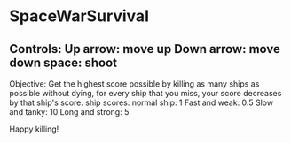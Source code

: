 # SpaceWarSurvival
Controls:
Up arrow: move up
Down arrow: move down
space: shoot
-------------------------------------------------------------------------------------------------------------------------------
Objective: Get the highest score possible by killing as many ships as possible without dying, for every ship
that you miss, your score decreases by that ship's score.
ship scores:
normal ship: 1
Fast and weak: 0.5
Slow and tanky: 10
Long and strong: 5


Happy killing!
